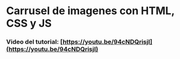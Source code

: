 # Carrusel de imagenes con HTML, CSS y JS
### Video del tutorial: [https://youtu.be/94cNDQrisjI](https://youtu.be/94cNDQrisjI)


